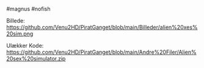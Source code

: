 
#magnus #nofish

Billede: <br>
https://github.com/Venu2HD/PiratGanget/blob/main/Billeder/alien%20xes%20sim.png

Ulækker Kode: <br>
https://github.com/Venu2HD/PiratGanget/blob/main/Andre%20Filer/Alien%20sex%20simulator.zip
